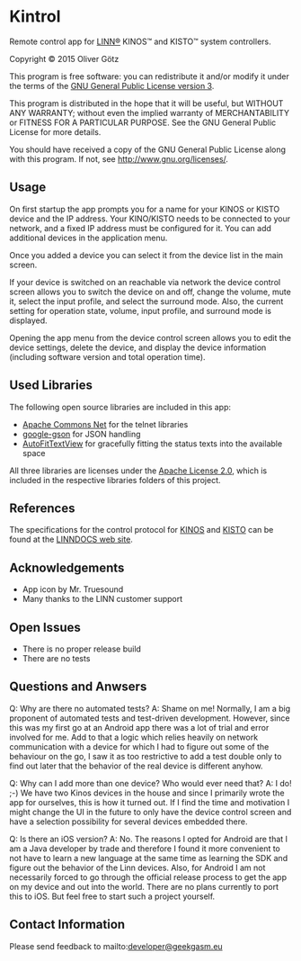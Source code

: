 Kintrol
=======

Remote control app for [LINN&reg;](http://www.linn.co.uk/) KINOS&trade; and KISTO&trade; system controllers.

Copyright &copy; 2015 Oliver Götz

This program is free software: you can redistribute it and/or modify
it under the terms of the [GNU General Public License version 3](http://www.gnu.org/licenses/gpl.html).

This program is distributed in the hope that it will be useful,
but WITHOUT ANY WARRANTY; without even the implied warranty of
MERCHANTABILITY or FITNESS FOR A PARTICULAR PURPOSE.  See the
GNU General Public License for more details.

You should have received a copy of the GNU General Public License
along with this program.  If not, see <http://www.gnu.org/licenses/>.


Usage
-----

On first startup the app prompts you for a name for your KINOS or KISTO device and the IP address. Your KINO/KISTO needs to be connected to your network, and a fixed IP address must be configured for it.
You can add additional devices in the application menu.

Once you added a device you can select it from the device list in the main screen.

If your device is switched on an reachable via network the device control screen allows you to switch the device on and off, change the volume, mute it, select the input profile, and select the surround mode. Also, the current setting for operation state, volume, input profile, and surround mode is displayed.

Opening the app menu from the device control screen allows you to edit the device settings, delete the device, and display the device information (including software version and total operation time).


Used Libraries
--------------

The following open source libraries are included in this app:

 - [Apache Commons Net](https://commons.apache.org/proper/commons-net/) for the telnet libraries
 - [google-gson](https://code.google.com/p/google-gson/) for JSON handling
 - [AutoFitTextView](https://github.com/AndroidDeveloperLB/AutoFitTextView) for gracefully fitting the status texts into the available space

All three libraries are licenses under the [Apache License 2.0](http://www.apache.org/licenses/LICENSE-2.0), which is included in the respective libraries folders of this project.


References
----------

The specifications for the control protocol for [KINOS](http://docs.linn.co.uk/wiki/images/3/3f/Kinos_RS232_Spec_v0101.pdf) and [KISTO](http://docs.linn.co.uk/wiki/images/4/4f/Kisto_rs232_commands_v106.pdf) can be found at the [LINNDOCS web site](http://docs.linn.co.uk/wiki/index.php/RS232).


Acknowledgements
----------------

 - App icon by Mr. Truesound
 - Many thanks to the LINN customer support


Open Issues
-----------

 - There is no proper release build
 - There are no tests

Questions and Anwsers
---------------------

Q: Why are there no automated tests?
A: Shame on me! Normally, I am a big proponent of automated tests and test-driven development. However, since this was my first go at an Android app there was a lot of trial and error involved for me. Add to that a logic which relies heavily on network communication with a device for which I had to figure out some of the behaviour on the go, I saw it as too restrictive to add a test double only to find out later that the behavior of the real device is different anyhow.

Q: Why can I add more than one device? Who would ever need that?
A: I do! ;-) We have two Kinos devices in the house and since I primarily wrote the app for ourselves, this is how it turned out. If I find the time and motivation I might change the UI in the future to only have the device control screen and have a selection possibility for several devices embedded there.

Q: Is there an iOS version?
A: No. The reasons I opted for Android are that I am a Java developer by trade and therefore I found it more convenient to not have to learn a new language at the same time as learning the SDK and figure out the behavior of the Linn devices. Also, for Android I am not necessarily forced to go through the official release process to get the app on my device and out into the world. There are no plans currently to port this to iOS. But feel free to start such a project yourself.


Contact Information
-------------------

Please send feedback to mailto:developer@geekgasm.eu
